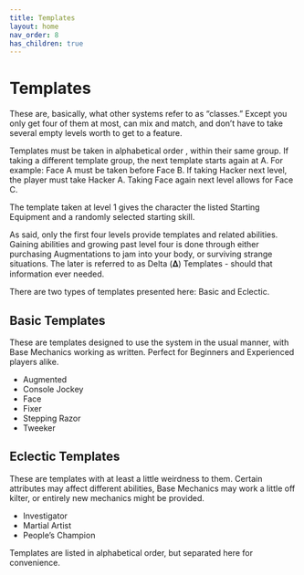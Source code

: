 ```yaml
---
title: Templates
layout: home
nav_order: 8
has_children: true
---
```



# **Templates**

These are, basically, what other systems refer to as “classes.” Except you only get four of them at most, can mix and match, and don’t have to take several empty levels worth to get to a feature. 

Templates must be taken in alphabetical order , within their same group. If taking a different template group, the next template starts again at A. For example: Face A must be taken before Face B. If taking Hacker next level, the player must take Hacker A. Taking Face again next level allows for Face C.  

The template taken at level 1 gives the character the listed Starting Equipment and a randomly selected starting skill. 

As said, only the first four levels provide templates and related abilities. Gaining abilities and growing past level four is done through either purchasing Augmentations to jam into your body, or surviving strange situations. The later is referred to as Delta (𝚫) Templates - should that information ever needed. 

There are two types of templates presented here: Basic and Eclectic. 

 


## **Basic Templates**

These are templates designed to use the system in the usual manner, with Base Mechanics working as written. Perfect for Beginners and Experienced players alike. 



* Augmented
* Console Jockey
* Face
* Fixer
* Stepping Razor
* Tweeker


## **Eclectic Templates**

These are templates with at least a little weirdness to them. Certain attributes may affect different abilities, Base Mechanics may work a little off kilter, or entirely new mechanics might be provided. 



* Investigator
* Martial Artist
* People’s Champion

Templates are listed in alphabetical order, but separated here for convenience. 
